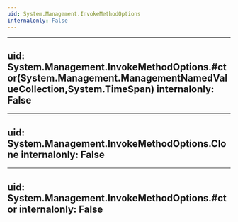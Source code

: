 ```yaml
---
uid: System.Management.InvokeMethodOptions
internalonly: False
---
```


---
uid: System.Management.InvokeMethodOptions.#ctor(System.Management.ManagementNamedValueCollection,System.TimeSpan)
internalonly: False
---

---
uid: System.Management.InvokeMethodOptions.Clone
internalonly: False
---

---
uid: System.Management.InvokeMethodOptions.#ctor
internalonly: False
---
